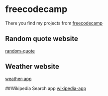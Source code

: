 # freecodecamp

There you find my projects from [freecodecamp](https://www.freecodecamp.org/)

## Random quote website
[random-quote](https://dragosbus.github.io/freecodecamp/intermediate_projects/random_quote/)

## Weather website
[weather-app](https://dragosbus.github.io/freecodecamp/intermediate_projects/weather/)

##Wikipedia Search app
[wikipedia-app](https://dragosbus.github.io/freecodecamp/intermediate_projects/wikipedia/)
